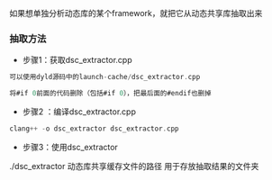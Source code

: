 如果想单独分析动态库的某个framework，就把它从动态共享库抽取出来

### 抽取方法

- 步骤1：获取dsc_extractor.cpp

```objectivec
可以使用dyld源码中的launch-cache/dsc_extractor.cpp

将#if 0前面的代码删除（包括#if 0），把最后面的#endif也删掉
```

- 步骤2 ：编译dsc_extractor.cpp

```objectivec
clang++ -o dsc_extractor dsc_extractor.cpp
```

- 步骤3：使用dsc_extractor

./dsc_extractor 动态库共享缓存文件的路径 用于存放抽取结果的文件夹
